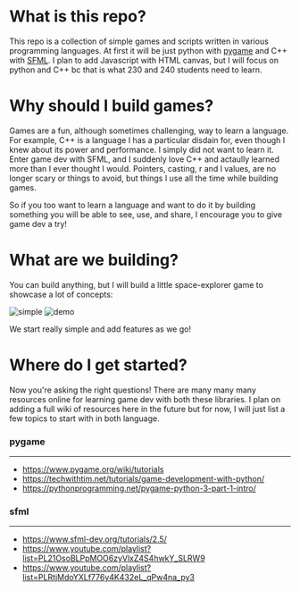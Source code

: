 # What is this repo?

This repo is a collection of simple games and scripts written in various programming languages. At first it will be just 
python with [pygame](https://github.com/pygame/pygame) and C++ with [SFML](https://github.com/SFML/SFML). I plan to add Javascript
with HTML canvas, but I will focus on python and C++ bc that is what 230 and 240 students need to learn.

# Why should I build games?

Games are a fun, although sometimes challenging, way to learn a language. For example, C++ is a language I has a particular disdain 
for, even though I knew about its power and performance. I simply did not want to learn it. Enter game dev with SFML, and I suddenly 
love C++ and actaully learned more than I ever thought I would. Pointers, casting, r and l values, are no longer scary or things to 
avoid, but things I use all the time while building games. 

So if you too want to learn a language and want to do it by building something you will be able to see, use, and share, I encourage 
you to give game dev a try!

# What are we building?

You can build anything, but I will build a little space-explorer game to showcase a lot of concepts:

![simple](https://user-images.githubusercontent.com/31779571/65276876-b8474800-daf6-11e9-8096-3d46bb68c36f.gif)      ![demo](https://user-images.githubusercontent.com/31779571/65276632-25a6a900-daf6-11e9-95b3-602a0dbda4fc.gif) 

We start really simple and add features as we go!

# Where do I get started?

Now you're asking the right questions! There are many many many resources online for learning game dev with both these libraries. 
I plan on adding a full wiki of resources here in the future but for now, I will just list a few topics to start with in both language.

### pygame
***

* https://www.pygame.org/wiki/tutorials
* https://techwithtim.net/tutorials/game-development-with-python/
* https://pythonprogramming.net/pygame-python-3-part-1-intro/

### sfml
***

* https://www.sfml-dev.org/tutorials/2.5/
* https://www.youtube.com/playlist?list=PL21OsoBLPpMOO6zyVlxZ4S4hwkY_SLRW9
* https://www.youtube.com/playlist?list=PLRtjMdoYXLf776y4K432eL_qPw4na_py3
